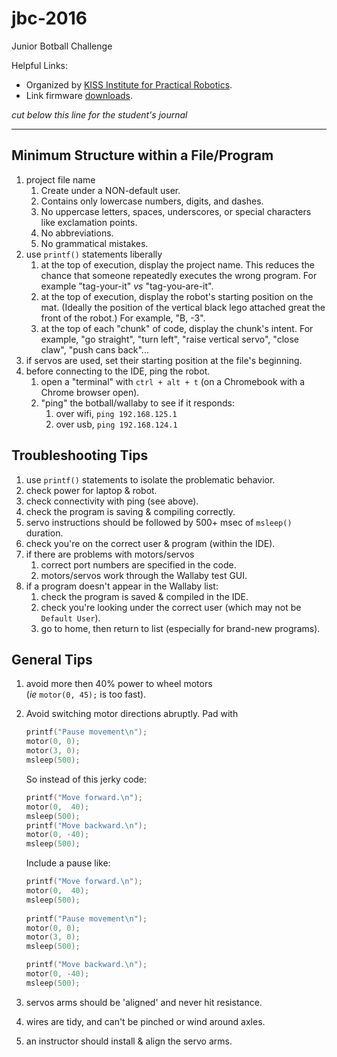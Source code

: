 # jbc-2016
Junior Botball Challenge

Helpful Links:
* Organized by [KISS Institute for Practical Robotics](http://www.kipr.org/).
* Link firmware [downloads](http://www.kipr.org/hardware-software).

*cut below this line for the student's journal*

----------------


## Minimum Structure within a File/Program

1. project file name
    1. Create under a NON-default user.
    1. Contains only lowercase numbers, digits, and dashes.  
    1. No uppercase letters, spaces, underscores, or special characters like exclamation points.
    1. No abbreviations.
    1. No grammatical mistakes.
1. use `printf()` statements liberally
    1. at the top of execution, display the project name.  This reduces the chance that someone repeatedly executes the wrong program.  For example "tag-your-it" *vs* "tag-you-are-it".
    1. at the top of execution, display the robot's starting position on the mat.  (Ideally the position of the vertical black lego attached great the front of the robot.) For example, "B, -3".
    1. at the top of each "chunk" of code, display the chunk's intent.  For example, "go straight", "turn left", "raise vertical servo", "close claw", "push cans back"...
1. if servos are used, set their starting position at the file's beginning.
1. before connecting to the IDE, ping the robot.  
    1. open a "terminal" with `ctrl + alt + t` (on a Chromebook with a Chrome browser open).
    1. "ping" the botball/wallaby to see if it responds:
        1. over wifi, `ping 192.168.125.1`
        1. over usb, `ping 192.168.124.1`

## Troubleshooting Tips

1. use `printf()` statements to isolate the problematic behavior.
1. check power for laptop & robot.
1. check connectivity with ping (see above).
1. check the program is saving & compiling correctly.
1. servo instructions should be followed by 500+ msec of `msleep()` duration.
1. check you're on the correct user & program (within the IDE).
1. if there are problems with motors/servos
    1. correct port numbers are specified in the code.
    1. motors/servos work through the Wallaby test GUI.
1. if a program doesn't appear in the Wallaby list:
    1. check the program is saved & compiled in the IDE.
    1. check you're looking under the correct user (which may not be `Default User`).
    1. go to home, then return to list (especially for brand-new programs).

## General Tips

1. avoid more then 40% power to wheel motors<br/>
(*ie* `motor(0, 45);` is too fast).
1. Avoid switching motor directions abruptly. Pad with
    ```c
    printf("Pause movement\n");
    motor(0, 0);
    motor(3, 0);
    msleep(500);
    ```
    
    So instead of this jerky code:
    
    ```c
    printf("Move forward.\n");
    motor(0,  40);
    msleep(500);
    printf("Move backward.\n");
    motor(0, -40);
    msleep(500);
    ```
    
    Include a pause like:
    
    ```c
    printf("Move forward.\n");
    motor(0,  40);
    msleep(500);
        
    printf("Pause movement\n");
    motor(0, 0);
    motor(3, 0);
    msleep(500);
    
    printf("Move backward.\n");
    motor(0, -40);
    msleep(500);
    ```
        
    
1. servos arms should be 'aligned' and never hit resistance.
1. wires are tidy, and can't be pinched or wind around axles.
1. an instructor should install & align the servo arms.
